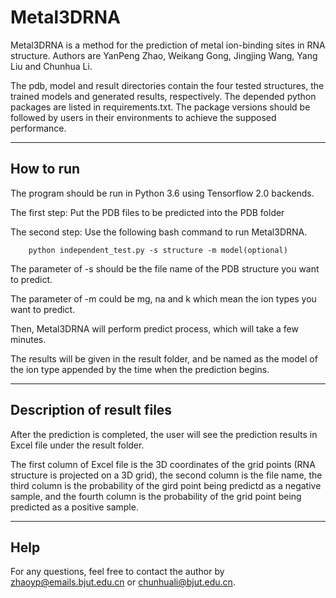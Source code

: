 # Metal3DRNA
Metal3DRNA is a method for the prediction of metal ion-binding sites in RNA structure.
Authors are YanPeng Zhao, Weikang Gong, Jingjing Wang, Yang Liu and Chunhua Li.

The pdb, model and result directories contain the four tested structures, the trained models and generated results, respectively. The depended python packages are listed in requirements.txt. The package versions should be followed by users in their environments to achieve the supposed performance.

***

## How to run

The program should be run in Python 3.6 using Tensorflow 2.0 backends. 

The first step: Put the PDB files to be predicted into the PDB folder

The second step: Use the following bash command to run Metal3DRNA.
```
    python independent_test.py -s structure -m model(optional)
```
The parameter of -s should be the file name of the PDB structure you want to predict.

The parameter of -m could be mg, na and k which mean the ion types you want to predict. 

Then, Metal3DRNA will perform predict process, which will take a few minutes.

The results will be given in the result folder, and be named as the model of the ion type appended by the time when the prediction begins.

***

## Description of result files

After the prediction is completed, the user will see the prediction results in Excel file under the result folder.

The first column of Excel file is the 3D coordinates of the grid points (RNA structure is projected on a 3D grid), the second column is the file name, the third column is the probability of the gird point being predictd as a negative sample, and the fourth column is the probability of the grid point being predicted as a positive sample. 

***

## Help

For any questions, feel free to contact the author by zhaoyp@emails.bjut.edu.cn or chunhuali@bjut.edu.cn.


